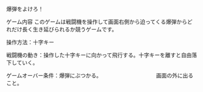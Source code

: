 爆弾をよけろ！

ゲーム内容
このゲームは戦闘機を操作して画面右側から迫ってくる爆弾からどれだけ長く生き延びられるか競うゲームです。

操作方法：十字キー

戦闘機の動き：操作した十字キーに向かって飛行する。十字キーを離すと自由落下していく。

ゲームオーバー条件：爆弾にぶつかる。
　　　　　　　　　　画面の外に出ること。
